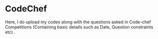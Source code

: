 # CodeChef
Here, I do upload my codes along with the questions asked in Code-chef Competitions (Containing basic details such as Date, Question constraints etc) . 
